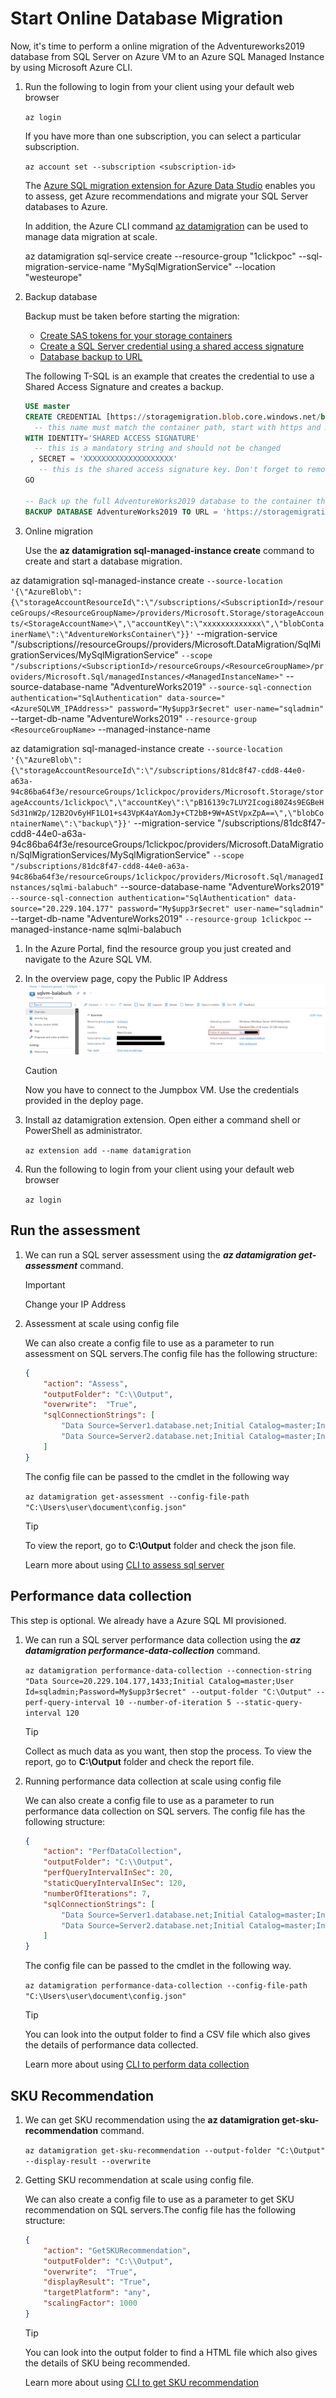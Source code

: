 # Start Online Database Migration

Now, it's time to perform a online migration of the Adventureworks2019 database from SQL Server on Azure VM to an Azure SQL Managed Instance by using Microsoft Azure CLI.

1. Run the following to login from your client using your default web browser

    `az login`

    If you have more than one subscription, you can select a particular subscription.

    `az account set --subscription <subscription-id>`

    The [Azure SQL migration extension for Azure Data Studio](https://learn.microsoft.com/en-us/sql/azure-data-studio/extensions/azure-sql-migration-extension?view=sql-server-ver16) enables you to assess, get Azure recommendations and migrate your SQL Server databases to Azure.

    In addition, the Azure CLI command [az datamigration](https://learn.microsoft.com/en-us/cli/azure/datamigration?view=azure-cli-latest) can be used to manage data migration at scale.

    az datamigration sql-service create --resource-group "1clickpoc" --sql-migration-service-name "MySqlMigrationService" --location "westeurope"

2. Backup database

    Backup must be taken before starting the migration:
    - [Create SAS tokens for your storage containers](https://learn.microsoft.com/en-us/azure/cognitive-services/translator/document-translation/create-sas-tokens?tabs=Containers)
    - [Create a SQL Server credential using a shared access signature](https://learn.microsoft.com/en-us/sql/relational-databases/tutorial-use-azure-blob-storage-service-with-sql-server-2016?view=sql-server-ver16#2---create-a-sql-server-credential-using-a-shared-access-signature)
    - [Database backup to URL](https://learn.microsoft.com/en-us/sql/relational-databases/tutorial-use-azure-blob-storage-service-with-sql-server-2016?view=sql-server-ver16#3---database-backup-to-url)

    The following T-SQL is an example that creates the credential to use a Shared Access Signature and creates a backup.

    ```sql
    USE master
    CREATE CREDENTIAL [https://storagemigration.blob.core.windows.net/backup] 
      -- this name must match the container path, start with https and must not contain a forward slash at the end
    WITH IDENTITY='SHARED ACCESS SIGNATURE' 
      -- this is a mandatory string and should not be changed   
     , SECRET = 'XXXXXXXXXXXXXXXXXXXX' 
       -- this is the shared access signature key. Don't forget to remove the first character "?"   
    GO
    
    -- Back up the full AdventureWorks2019 database to the container that you created
    BACKUP DATABASE AdventureWorks2019 TO URL = 'https://storagemigration.blob.core.windows.net/backup/AdventureWorks2019.bak'
    ```

3. Online migration

    Use the **az datamigration sql-managed-instance create** command to create and start a database migration.

az datamigration sql-managed-instance create `
--source-location '{\"AzureBlob\":{\"storageAccountResourceId\":\"/subscriptions/<SubscriptionId>/resourceGroups/<ResourceGroupName>/providers/Microsoft.Storage/storageAccounts/<StorageAccountName>\",\"accountKey\":\"xxxxxxxxxxxxx\",\"blobContainerName\":\"AdventureWorksContainer\"}}' `
--migration-service "/subscriptions/<SubscriptionId>/resourceGroups/<ResourceGroupName>/providers/Microsoft.DataMigration/SqlMigrationServices/MySqlMigrationService" `
--scope "/subscriptions/<SubscriptionId>/resourceGroups/<ResourceGroupName>/providers/Microsoft.Sql/managedInstances/<ManagedInstanceName>" `
--source-database-name "AdventureWorks2019" `
--source-sql-connection authentication="SqlAuthentication" data-source="<AzureSQLVM_IPAddress>" password="My$upp3r$ecret" user-name="sqladmin" `
--target-db-name "AdventureWorks2019" `
--resource-group <ResourceGroupName> `
--managed-instance-name <ManagedInstanceName>


az datamigration sql-managed-instance create `
--source-location '{\"AzureBlob\":{\"storageAccountResourceId\":\"/subscriptions/81dc8f47-cdd8-44e0-a63a-94c86ba64f3e/resourceGroups/1clickpoc/providers/Microsoft.Storage/storageAccounts/1clickpoc\",\"accountKey\":\"pB16139c7LUY2Icogi80Z4s9EGBeHSd31nW2p/12B2Ov6yHF1LO1+s43VpK4aYAomJy+CT2bB+9W+AStVpxZpA==\",\"blobContainerName\":\"backup\"}}' `
--migration-service "/subscriptions/81dc8f47-cdd8-44e0-a63a-94c86ba64f3e/resourceGroups/1clickpoc/providers/Microsoft.DataMigration/SqlMigrationServices/MySqlMigrationService" `
--scope "/subscriptions/81dc8f47-cdd8-44e0-a63a-94c86ba64f3e/resourceGroups/1clickpoc/providers/Microsoft.Sql/managedInstances/sqlmi-balabuch" `
--source-database-name "AdventureWorks2019" `
--source-sql-connection authentication="SqlAuthentication" data-source="20.229.104.177" password="My$upp3r$ecret" user-name="sqladmin" `
--target-db-name "AdventureWorks2019" `
--resource-group 1clickpoc `
--managed-instance-name sqlmi-balabuch


1. In the Azure Portal, find the resource group you just created and navigate to the Azure SQL VM.
2. In the overview page, copy the Public IP Address
    ![sqlvm-ip](../media/sqlvm-ip.png)

    > [!CAUTION]
    > Now you have to connect to the Jumpbox VM.
    > Use the credentials provided in the deploy page.

3. Install az datamigration extension. Open either a command shell or PowerShell as administrator.

    `az extension add --name datamigration`

4. Run the following to login from your client using your default web browser

    `az login`

## Run the assessment

1. We can run a SQL server assessment using the ***az datamigration get-assessment*** command.

    > [!IMPORTANT]
    > Change your IP Address

2. Assessment at scale using config file

    We can also create a config file to use as a parameter to run assessment on SQL servers.The config file has the following structure:

    ```json
    {
        "action": "Assess",
        "outputFolder": "C:\\Output",
        "overwrite":  "True",
        "sqlConnectionStrings": [
            "Data Source=Server1.database.net;Initial Catalog=master;Integrated Security=True;",
            "Data Source=Server2.database.net;Initial Catalog=master;Integrated Security=True;"
        ]
    }
    ```

    The config file can be passed to the cmdlet in the following way

    `az datamigration get-assessment --config-file-path "C:\Users\user\document\config.json"`

    > [!TIP]
    > To view the report, go to **C:\Output** folder and check the json file.

    Learn more about using [CLI to assess sql server](https://github.com/Azure-Samples/data-migration-sql/blob/main/CLI/sql-server-assessment.md)

## Performance data collection

This step is optional. We already have a Azure SQL MI provisioned.

1. We can run a SQL server performance data collection using the ***az datamigration performance-data-collection*** command.

    `az datamigration performance-data-collection --connection-string "Data Source=20.229.104.177,1433;Initial Catalog=master;User Id=sqladmin;Password=My$upp3r$ecret" --output-folder "C:\Output" --perf-query-interval 10 --number-of-iteration 5 --static-query-interval 120`

    > [!TIP]
    > Collect as much data as you want, then stop the process.
    > To view the report, go to **C:\Output** folder and check the report file.

2. Running performance data collection at scale using config file

    We can also create a config file to use as a parameter to run performance data collection on SQL servers.
    The config file has the following structure:

    ```json
    {
        "action": "PerfDataCollection",
        "outputFolder": "C:\\Output",
        "perfQueryIntervalInSec": 20,
        "staticQueryIntervalInSec": 120,
        "numberOfIterations": 7,
        "sqlConnectionStrings": [
            "Data Source=Server1.database.net;Initial Catalog=master;Integrated Security=True;",
            "Data Source=Server2.database.net;Initial Catalog=master;Integrated Security=True;"
        ]
    }
    ```

    The config file can be passed to the cmdlet in the following way.

    `az datamigration performance-data-collection --config-file-path "C:\Users\user\document\config.json"`

    > [!TIP]
    > You can look into the output folder to find a CSV file which also gives the details of performance data collected.

    Learn more about using [CLI to perform data collection](https://github.com/Azure-Samples/data-migration-sql/blob/main/CLI/sql-server-sku-recommendation.md#performance-data-collection-using-connection-string)

## SKU Recommendation

1. We can get SKU recommendation using the **az datamigration get-sku-recommendation** command.

    `az datamigration get-sku-recommendation --output-folder "C:\Output" --display-result --overwrite`

2. Getting SKU recommendation at scale using config file.

    We can also create a config file to use as a parameter to get SKU recommendation on SQL servers.The config file has the following structure:

    ```json
    {
        "action": "GetSKURecommendation",
        "outputFolder": "C:\\Output",
        "overwrite":  "True",
        "displayResult": "True",
        "targetPlatform": "any",
        "scalingFactor": 1000
    }
    ```

    > [!TIP]
    > You can look into the output folder to find a HTML file which also gives the details of SKU being recommended.

    Learn more about using [CLI to get SKU recommendation](https://github.com/Azure-Samples/data-migration-sql/blob/main/CLI/sql-server-sku-recommendation.md#performance-data-collection-using-connection-string)
